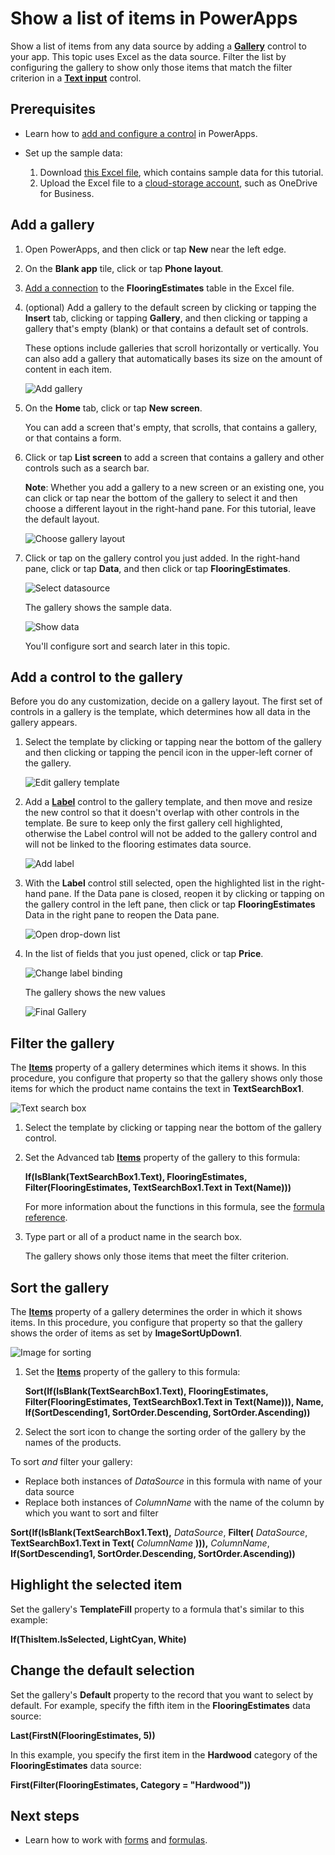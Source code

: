 <properties
    pageTitle="Show a list of items | Microsoft PowerApps"
    description="Use a gallery to show a list of items in your app, and filter the list by specifying a criterion."
    services=""
    suite="powerapps"
    documentationCenter="na"
    authors="karthik-1"
    manager="anneta"
    editor=""
    tags=""/>
<tags
    ms.service="powerapps"
    ms.devlang="na"
    ms.topic="article"
    ms.tgt_pltfrm="na"
    ms.workload="na"
    ms.date="05/03/2017"
    ms.author="karthikb"/>

# Show a list of items in PowerApps  #
Show a list of items from any data source by adding a **[Gallery](controls/control-gallery.md)** control to your app. This topic uses Excel as the data source. Filter the list by configuring the gallery to show only those items that match the filter criterion in a **[Text input](controls/control-text-input.md)** control.

## Prerequisites ##
- Learn how to [add and configure a control](add-configure-controls.md) in PowerApps.
 - Set up the sample data:

	1. Download [this Excel file](https://az787822.vo.msecnd.net/documentation/get-started-from-data/FlooringEstimates.xlsx), which contains sample data for this tutorial.
	1. Upload the Excel file to a [cloud-storage account](cloud-storage-blob-connections.md), such as OneDrive for Business.

## Add a gallery ##
1. Open PowerApps, and then click or tap **New** near the left edge.

1. On the **Blank app** tile, click or tap **Phone layout**.

1. [Add a connection](add-data-connection.md) to the **FlooringEstimates** table in the Excel file.

1. (optional) Add a gallery to the default screen by clicking or tapping the **Insert** tab, clicking or tapping **Gallery**, and then clicking or tapping a gallery that's empty (blank) or that contains a default set of controls.

	These options include galleries that scroll horizontally or vertically. You can also add a gallery that automatically bases its size on the amount of content in each item.

	![Add gallery](./media/add-gallery/gallery-dropdown.png)

1. On the **Home** tab, click or tap **New screen**.

	You can add a screen that's empty, that scrolls, that contains a gallery, or that contains a form.

1. Click or tap **List screen** to add a screen that contains a gallery and other controls such as a search bar.

	**Note**: Whether you add a gallery to a new screen or an existing one, you can click or tap near the bottom of the gallery to select it and then choose a different layout in the right-hand pane. For this tutorial, leave the default layout.

	![Choose gallery layout](./media/add-gallery/select-layout.png)

1. Click or tap on the gallery control you just added. In the right-hand pane, click or tap **Data**, and then click or tap **FlooringEstimates**.

	![Select datasource](./media/add-gallery/choose-data.png)

	The gallery shows the sample data.

	![Show data](./media/add-gallery/show-data-default.png)

	 You'll configure sort and search later in this topic.

## Add a control to the gallery ##
Before you do any customization, decide on a gallery layout. The first set of controls in a gallery is the template, which determines how all data in the gallery appears.

1. Select the template by clicking or tapping near the bottom of the gallery and then clicking or tapping the pencil icon in the upper-left corner of the gallery.

    ![Edit gallery template](./media/add-gallery/edit-item.png)

2. Add a **[Label](controls/control-text-box.md)** control to the gallery template, and then move and resize the new control so that it doesn't overlap with other controls in the template. Be sure to keep only the first gallery cell highlighted, otherwise the Label control will not be added to the gallery control and will not be linked to the flooring estimates data source.

	![Add label](./media/add-gallery/add-text-box.png)

3. With the **Label** control still selected, open the highlighted list in the right-hand pane. If the Data pane is closed, reopen it by clicking or tapping on the gallery control in the left pane, then click or tap **FlooringEstimates** Data in the right pane to reopen the Data pane.

	![Open drop-down list](./media/add-gallery/open-dropdown.png)

4. In the list of fields that you just opened, click or tap **Price**.  

    ![Change label binding](./media/add-gallery/change-binding.png)

    The gallery shows the new values

    ![Final Gallery](./media/add-gallery/final-gallery.png)

## Filter the gallery ##
The **[Items](controls/properties-core.md)** property of a gallery determines which items it shows. In this procedure, you configure that property so that the gallery shows only those items for which the product name contains the text in **TextSearchBox1**.

![Text search box](./media/add-gallery/text-search-box.png)

1. Select the template by clicking or tapping near the bottom of the gallery control.

1. Set the Advanced tab **[Items](controls/properties-core.md)** property of the gallery to this formula:

	**If(IsBlank(TextSearchBox1.Text), FlooringEstimates, Filter(FlooringEstimates, TextSearchBox1.Text in Text(Name)))**

	For more information about the functions in this formula, see the [formula reference](formula-reference.md).

1. Type part or all of a product name in the search box.

	The gallery shows only those items that meet the filter criterion.

## Sort the gallery ##
The **[Items](controls/properties-core.md)** property of a gallery determines the order in which it shows items. In this procedure, you configure that property so that the gallery shows the order of items as set by **ImageSortUpDown1**.

![Image for sorting](./media/add-gallery/image-sorting.png)

1. Set the **[Items](controls/properties-core.md)** property of the gallery to this formula:

    **Sort(If(IsBlank(TextSearchBox1.Text), FlooringEstimates, Filter(FlooringEstimates, TextSearchBox1.Text in Text(Name))), Name, If(SortDescending1, SortOrder.Descending, SortOrder.Ascending))**

2. Select the sort icon to change the sorting order of the gallery by the names of the products.

To sort *and* filter your gallery:
- Replace both instances of *DataSource* in this formula with name of your data source
- Replace both instances of *ColumnName* with the name of the column by which you want to sort and filter

**Sort(If(IsBlank(TextSearchBox1.Text),** *DataSource*, **Filter(** *DataSource*, **TextSearchBox1.Text in Text(** *ColumnName* **))),** *ColumnName*, **If(SortDescending1, SortOrder.Descending, SortOrder.Ascending))**

## Highlight the selected item ##
Set the gallery's **TemplateFill** property to a formula that's similar to this example:

**If(ThisItem.IsSelected, LightCyan, White)**

## Change the default selection ##
Set the gallery's **Default** property to the record that you want to select by default. For example, specify the fifth item in the **FlooringEstimates** data source:

**Last(FirstN(FlooringEstimates, 5))**

In this example, you specify the first item in the **Hardwood** category of the **FlooringEstimates** data source:

**First(Filter(FlooringEstimates, Category = "Hardwood"))**

## Next steps ##
- Learn how to work with [forms](working-with-forms.md) and [formulas](working-with-formulas.md).
